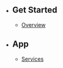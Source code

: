 - ## Get Started
    - [Overview](/{{route}}/{{version}}/overview)
    
- ## App
    - [Services](/{{route}}/{{version}}/services)

